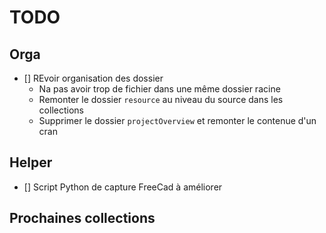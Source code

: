 # TODO

## Orga

- [] REvoir organisation des dossier 
	- Na pas avoir trop de fichier dans une même dossier racine
	- Remonter le dossier `resource` au niveau du source dans les collections
	- Supprimer le dossier `projectOverview` et remonter le contenue d'un cran


## Helper

- [] Script Python de capture FreeCad à améliorer


## Prochaines collections
